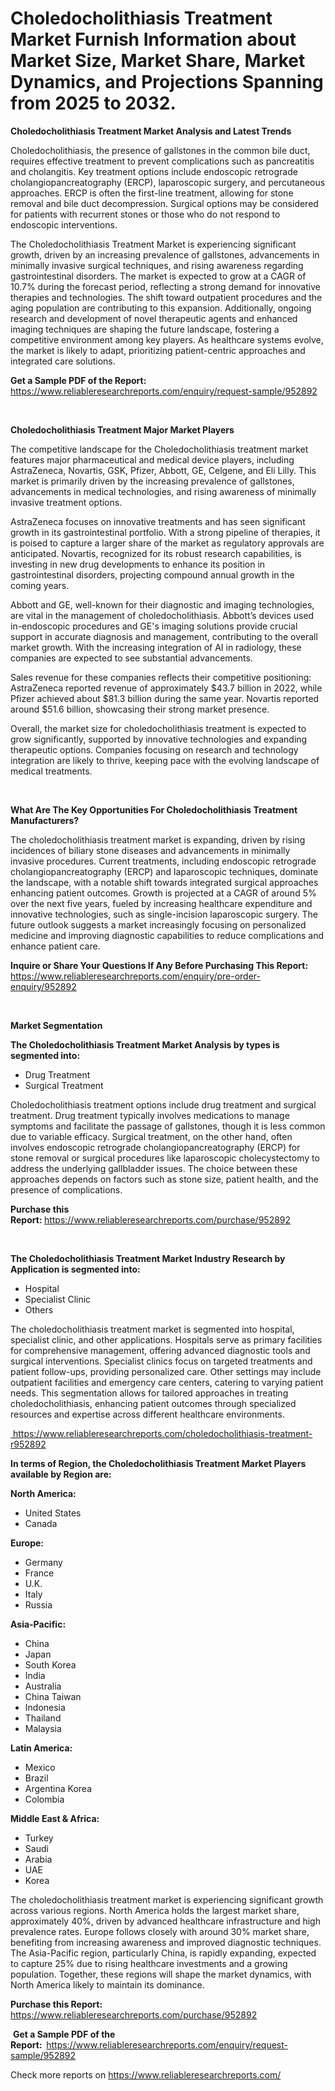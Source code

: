 <p><h1>Choledocholithiasis Treatment Market Furnish Information about Market Size, Market Share, Market Dynamics, and Projections Spanning from 2025 to 2032.</h1></p><p><strong>Choledocholithiasis Treatment Market Analysis and Latest Trends</strong></p>
<p><p>Choledocholithiasis, the presence of gallstones in the common bile duct, requires effective treatment to prevent complications such as pancreatitis and cholangitis. Key treatment options include endoscopic retrograde cholangiopancreatography (ERCP), laparoscopic surgery, and percutaneous approaches. ERCP is often the first-line treatment, allowing for stone removal and bile duct decompression. Surgical options may be considered for patients with recurrent stones or those who do not respond to endoscopic interventions. </p><p>The Choledocholithiasis Treatment Market is experiencing significant growth, driven by an increasing prevalence of gallstones, advancements in minimally invasive surgical techniques, and rising awareness regarding gastrointestinal disorders. The market is expected to grow at a CAGR of 10.7% during the forecast period, reflecting a strong demand for innovative therapies and technologies. The shift toward outpatient procedures and the aging population are contributing to this expansion. Additionally, ongoing research and development of novel therapeutic agents and enhanced imaging techniques are shaping the future landscape, fostering a competitive environment among key players. As healthcare systems evolve, the market is likely to adapt, prioritizing patient-centric approaches and integrated care solutions.</p></p>
<p><strong>Get a Sample PDF of the Report:&nbsp;</strong> <a href="https://www.reliableresearchreports.com/enquiry/request-sample/952892?utm_campaign=3250&utm_medium=2&utm_source=Github&utm_content=ia&utm_term=07032025&utm_id=choledocholithiasis-treatment">https://www.reliableresearchreports.com/enquiry/request-sample/952892</a></p>
<p>&nbsp;</p>
<p><strong>Choledocholithiasis Treatment Major Market Players</strong></p>
<p><p>The competitive landscape for the Choledocholithiasis treatment market features major pharmaceutical and medical device players, including AstraZeneca, Novartis, GSK, Pfizer, Abbott, GE, Celgene, and Eli Lilly. This market is primarily driven by the increasing prevalence of gallstones, advancements in medical technologies, and rising awareness of minimally invasive treatment options.</p><p>AstraZeneca focuses on innovative treatments and has seen significant growth in its gastrointestinal portfolio. With a strong pipeline of therapies, it is poised to capture a larger share of the market as regulatory approvals are anticipated. Novartis, recognized for its robust research capabilities, is investing in new drug developments to enhance its position in gastrointestinal disorders, projecting compound annual growth in the coming years.</p><p>Abbott and GE, well-known for their diagnostic and imaging technologies, are vital in the management of choledocholithiasis. Abbott’s devices used in-endoscopic procedures and GE's imaging solutions provide crucial support in accurate diagnosis and management, contributing to the overall market growth. With the increasing integration of AI in radiology, these companies are expected to see substantial advancements.</p><p>Sales revenue for these companies reflects their competitive positioning: AstraZeneca reported revenue of approximately $43.7 billion in 2022, while Pfizer achieved about $81.3 billion during the same year. Novartis reported around $51.6 billion, showcasing their strong market presence.</p><p>Overall, the market size for choledocholithiasis treatment is expected to grow significantly, supported by innovative technologies and expanding therapeutic options. Companies focusing on research and technology integration are likely to thrive, keeping pace with the evolving landscape of medical treatments.</p></p>
<p>&nbsp;</p>
<p><strong>What Are The Key Opportunities For Choledocholithiasis Treatment Manufacturers?</strong></p>
<p><p>The choledocholithiasis treatment market is expanding, driven by rising incidences of biliary stone diseases and advancements in minimally invasive procedures. Current treatments, including endoscopic retrograde cholangiopancreatography (ERCP) and laparoscopic techniques, dominate the landscape, with a notable shift towards integrated surgical approaches enhancing patient outcomes. Growth is projected at a CAGR of around 5% over the next five years, fueled by increasing healthcare expenditure and innovative technologies, such as single-incision laparoscopic surgery. The future outlook suggests a market increasingly focusing on personalized medicine and improving diagnostic capabilities to reduce complications and enhance patient care.</p></p>
<p><strong>Inquire or Share Your Questions If Any Before Purchasing This Report:</strong> <a href="https://www.reliableresearchreports.com/enquiry/pre-order-enquiry/952892?utm_campaign=3250&utm_medium=2&utm_source=Github&utm_content=ia&utm_term=07032025&utm_id=choledocholithiasis-treatment">https://www.reliableresearchreports.com/enquiry/pre-order-enquiry/952892</a></p>
<p>&nbsp;</p>
<p><strong>Market Segmentation</strong></p>
<p><strong>The Choledocholithiasis Treatment Market Analysis by types is segmented into:</strong></p>
<p><ul><li>Drug Treatment</li><li>Surgical Treatment</li></ul></p>
<p><p>Choledocholithiasis treatment options include drug treatment and surgical treatment. Drug treatment typically involves medications to manage symptoms and facilitate the passage of gallstones, though it is less common due to variable efficacy. Surgical treatment, on the other hand, often involves endoscopic retrograde cholangiopancreatography (ERCP) for stone removal or surgical procedures like laparoscopic cholecystectomy to address the underlying gallbladder issues. The choice between these approaches depends on factors such as stone size, patient health, and the presence of complications.</p></p>
<p><strong>Purchase this Report:&nbsp;</strong><a href="https://www.reliableresearchreports.com/purchase/952892?utm_campaign=3250&utm_medium=2&utm_source=Github&utm_content=ia&utm_term=07032025&utm_id=choledocholithiasis-treatment">https://www.reliableresearchreports.com/purchase/952892</a></p>
<p>&nbsp;</p>
<p><strong>The Choledocholithiasis Treatment Market Industry Research by Application is segmented into:</strong></p>
<p><ul><li>Hospital</li><li>Specialist Clinic</li><li>Others</li></ul></p>
<p><p>The choledocholithiasis treatment market is segmented into hospital, specialist clinic, and other applications. Hospitals serve as primary facilities for comprehensive management, offering advanced diagnostic tools and surgical interventions. Specialist clinics focus on targeted treatments and patient follow-ups, providing personalized care. Other settings may include outpatient facilities and emergency care centers, catering to varying patient needs. This segmentation allows for tailored approaches in treating choledocholithiasis, enhancing patient outcomes through specialized resources and expertise across different healthcare environments.</p></p>
<p><a href="https://www.reliableresearchreports.com/choledocholithiasis-treatment-r952892?utm_campaign=3250&utm_medium=2&utm_source=Github&utm_content=ia&utm_term=07032025&utm_id=choledocholithiasis-treatment">&nbsp;https://www.reliableresearchreports.com/choledocholithiasis-treatment-r952892</a></p>
<p><strong>In terms of Region, the Choledocholithiasis Treatment Market Players available by Region are:</strong></p>
<p>
    <p> <strong> North America: </strong>
        <ul>
            <li>United States</li>
            <li>Canada</li>
        </ul>
        </p> 
    <p> <strong> Europe: </strong>
        <ul>
            <li>Germany</li>
            <li>France</li>
            <li>U.K.</li>
            <li>Italy</li>
            <li>Russia</li>
        </ul>
        </p> 
    <p> <strong> Asia-Pacific: </strong>
        <ul>
            <li>China</li>
            <li>Japan</li>
            <li>South Korea</li>
            <li>India</li>
            <li>Australia</li>
            <li>China Taiwan</li>
            <li>Indonesia</li>
            <li>Thailand</li>
            <li>Malaysia</li>
        </ul>
        </p> 
    <p> <strong> Latin America: </strong>
        <ul>
            <li>Mexico</li>
            <li>Brazil</li>
            <li>Argentina Korea</li>
            <li>Colombia</li>
        </ul>
        </p> 
    <p> <strong> Middle East & Africa: </strong>
        <ul>
            <li>Turkey</li>
            <li>Saudi</li>
            <li>Arabia</li>
            <li>UAE</li>
            <li>Korea</li>
        </ul>
    </p>
    </p>
<p><p>The choledocholithiasis treatment market is experiencing significant growth across various regions. North America holds the largest market share, approximately 40%, driven by advanced healthcare infrastructure and high prevalence rates. Europe follows closely with around 30% market share, benefiting from increasing awareness and improved diagnostic techniques. The Asia-Pacific region, particularly China, is rapidly expanding, expected to capture 25% due to rising healthcare investments and a growing population. Together, these regions will shape the market dynamics, with North America likely to maintain its dominance.</p></p>
<p><strong>Purchase this Report: </strong><a href="https://www.reliableresearchreports.com/purchase/952892?utm_campaign=3250&utm_medium=2&utm_source=Github&utm_content=ia&utm_term=07032025&utm_id=choledocholithiasis-treatment">https://www.reliableresearchreports.com/purchase/952892</a></p>
<p>&nbsp;<strong>Get a Sample PDF of the Report:&nbsp;&nbsp;</strong><a href="https://www.reliableresearchreports.com/enquiry/request-sample/952892?utm_campaign=3250&utm_medium=2&utm_source=Github&utm_content=ia&utm_term=07032025&utm_id=choledocholithiasis-treatment">https://www.reliableresearchreports.com/enquiry/request-sample/952892</a></p>
<p><strong></strong></p>
<p>Check more reports on <a href="https://www.reliableresearchreports.com/?utm_campaign=3250&utm_medium=2&utm_source=Github&utm_content=ia&utm_term=07032025&utm_id=choledocholithiasis-treatment">https://www.reliableresearchreports.com/</a></p>